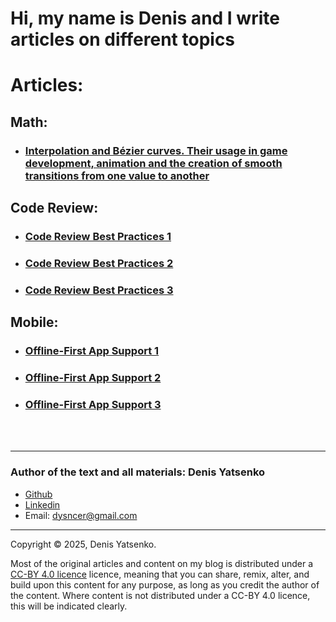 # Hi, my name is Denis and I write articles on different topics

# Articles:

## Math:
* ### [Interpolation and Bézier curves. Their usage in game development, animation and the creation of smooth transitions from one value to another](./interpolation/index.md)

## Code Review:
* ### [Code Review Best Practices 1](https://www.dataart.team/articles/code-review-without-delays-and-resentments-part-1)
* ### [Code Review Best Practices 2](https://www.dataart.team/articles/code-review-without-delays-and-resentments-part-2)
* ### [Code Review Best Practices 3](https://www.dataart.team/articles/code-review-without-delays-and-resentments-part-3)

## Mobile:
* ### [Offline-First App Support 1](https://www.dataart.team/articles/mobile-offline-synchronization-part-1)
* ### [Offline-First App Support 2](https://www.dataart.team/articles/offline-first-excellence)
* ### [Offline-First App Support 3](https://www.dataart.team/articles/overcoming-offline-first-challenges-with-shared-data)


<br><br>

---
### Author of the text and all materials: Denis Yatsenko
* [Github](https://github.com/Dsyncer)
* [Linkedin](https://www.linkedin.com/in/denis-yatsenko-39b746213/)
* Email: dysncer@gmail.com

---
Copyright &copy; 2025, Denis Yatsenko.

Most of the original articles and content on my blog is distributed under a [CC-BY 4.0 licence](https://creativecommons.org/licenses/by/4.0/deed.en_US) licence, meaning that you can share, remix, alter, and build upon this content for any purpose, as long as you credit the author of the content. Where content is not distributed under a CC-BY 4.0 licence, this will be indicated clearly. 
